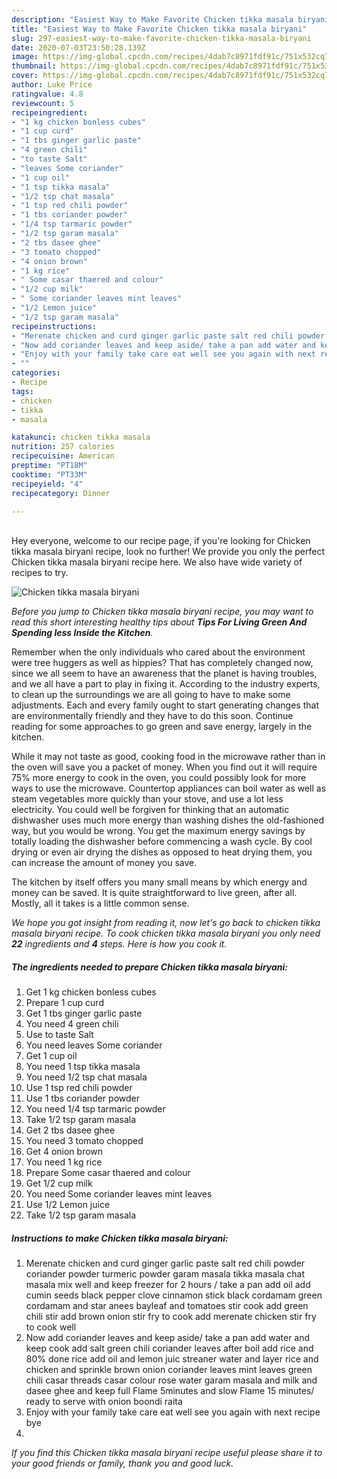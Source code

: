 ```yaml
---
description: "Easiest Way to Make Favorite Chicken tikka masala biryani"
title: "Easiest Way to Make Favorite Chicken tikka masala biryani"
slug: 297-easiest-way-to-make-favorite-chicken-tikka-masala-biryani
date: 2020-07-03T23:50:28.139Z
image: https://img-global.cpcdn.com/recipes/4dab7c8971fdf91c/751x532cq70/chicken-tikka-masala-biryani-recipe-main-photo.jpg
thumbnail: https://img-global.cpcdn.com/recipes/4dab7c8971fdf91c/751x532cq70/chicken-tikka-masala-biryani-recipe-main-photo.jpg
cover: https://img-global.cpcdn.com/recipes/4dab7c8971fdf91c/751x532cq70/chicken-tikka-masala-biryani-recipe-main-photo.jpg
author: Luke Price
ratingvalue: 4.8
reviewcount: 5
recipeingredient:
- "1 kg chicken bonless cubes"
- "1 cup curd"
- "1 tbs ginger garlic paste"
- "4 green chili"
- "to taste Salt"
- "leaves Some coriander"
- "1 cup oil"
- "1 tsp tikka masala"
- "1/2 tsp chat masala"
- "1 tsp red chili powder"
- "1 tbs coriander powder"
- "1/4 tsp tarmaric powder"
- "1/2 tsp garam masala"
- "2 tbs dasee ghee"
- "3 tomato chopped"
- "4 onion brown"
- "1 kg rice"
- " Some casar thaered and colour"
- "1/2 cup milk"
- " Some coriander leaves mint leaves"
- "1/2 Lemon juice"
- "1/2 tsp garam masala"
recipeinstructions:
- "Merenate chicken and curd ginger garlic paste salt red chili powder coriander powder turmeric powder garam masala tikka masala chat masala mix well and keep freezer for 2 hours / take a pan add oil add cumin seeds black pepper clove cinnamon stick black cordamam green cordamam and star anees bayleaf and tomatoes stir cook add green chili stir add brown onion stir fry to cook add merenate chicken stir fry to cook well"
- "Now add coriander leaves and keep aside/ take a pan add water and keep cook add salt green chili coriander leaves after boil add rice and 80% done rice add oil and lemon juic streaner water and layer rice and chicken and sprinkle brown onion coriander leaves mint leaves green chili casar threads casar colour rose water garam masala and milk and dasee ghee and keep full Flame 5minutes and slow Flame 15 minutes/ ready to serve with onion boondi raita"
- "Enjoy with your family take care eat well see you again with next recipe bye"
- ""
categories:
- Recipe
tags:
- chicken
- tikka
- masala

katakunci: chicken tikka masala 
nutrition: 257 calories
recipecuisine: American
preptime: "PT18M"
cooktime: "PT33M"
recipeyield: "4"
recipecategory: Dinner

---
```

<br>
Hey everyone, welcome to our recipe page, if you're looking for Chicken tikka masala biryani recipe, look no further! We provide you only the perfect Chicken tikka masala biryani recipe here. We also have wide variety of recipes to try.
<br>


![Chicken tikka masala biryani](https://img-global.cpcdn.com/recipes/4dab7c8971fdf91c/751x532cq70/chicken-tikka-masala-biryani-recipe-main-photo.jpg)

<i>Before you jump to Chicken tikka masala biryani recipe, you may want to read this short interesting healthy tips about 
<strong>Tips For Living Green And Spending less Inside the Kitchen</strong>.</i>
</br>

Remember when the only individuals who cared about the environment were tree huggers as well as hippies? That has completely changed now, since we all seem to have an awareness that the planet is having troubles, and we all have a part to play in fixing it. According to the industry experts, to clean up the surroundings we are all going to have to make some adjustments. Each and every family ought to start generating changes that are environmentally friendly and they have to do this soon. Continue reading for some approaches to go green and save energy, largely in the kitchen.

While it may not taste as good, cooking food in the microwave rather than in the oven will save you a packet of money. When you find out it will require 75% more energy to cook in the oven, you could possibly look for more ways to use the microwave. Countertop appliances can boil water as well as steam vegetables more quickly than your stove, and use a lot less electricity. You could well be forgiven for thinking that an automatic dishwasher uses much more energy than washing dishes the old-fashioned way, but you would be wrong. You get the maximum energy savings by totally loading the dishwasher before commencing a wash cycle. By cool drying or even air drying the dishes as opposed to heat drying them, you can increase the amount of money you save.

The kitchen by itself offers you many small means by which energy and money can be saved. It is quite straightforward to live green, after all. Mostly, all it takes is a little common sense.


<i>We hope you got insight from reading it, now let's go back to chicken tikka masala biryani recipe. To cook chicken tikka masala biryani you only need <strong>22</strong> ingredients and <strong>4</strong> steps. Here is how you cook it.
</i>

##### The ingredients needed to prepare Chicken tikka masala biryani:

1. Get 1 kg chicken bonless cubes
1. Prepare 1 cup curd
1. Get 1 tbs ginger garlic paste
1. You need 4 green chili
1. Use to taste Salt
1. You need leaves Some coriander
1. Get 1 cup oil
1. You need 1 tsp tikka masala
1. You need 1/2 tsp chat masala
1. Use 1 tsp red chili powder
1. Use 1 tbs coriander powder
1. You need 1/4 tsp tarmaric powder
1. Take 1/2 tsp garam masala
1. Get 2 tbs dasee ghee
1. You need 3 tomato chopped
1. Get 4 onion brown
1. You need 1 kg rice
1. Prepare  Some casar thaered and colour
1. Get 1/2 cup milk
1. You need  Some coriander leaves mint leaves
1. Use 1/2 Lemon juice
1. Take 1/2 tsp garam masala


##### Instructions to make Chicken tikka masala biryani:

1. Merenate chicken and curd ginger garlic paste salt red chili powder coriander powder turmeric powder garam masala tikka masala chat masala mix well and keep freezer for 2 hours / take a pan add oil add cumin seeds black pepper clove cinnamon stick black cordamam green cordamam and star anees bayleaf and tomatoes stir cook add green chili stir add brown onion stir fry to cook add merenate chicken stir fry to cook well
1. Now add coriander leaves and keep aside/ take a pan add water and keep cook add salt green chili coriander leaves after boil add rice and 80% done rice add oil and lemon juic streaner water and layer rice and chicken and sprinkle brown onion coriander leaves mint leaves green chili casar threads casar colour rose water garam masala and milk and dasee ghee and keep full Flame 5minutes and slow Flame 15 minutes/ ready to serve with onion boondi raita
1. Enjoy with your family take care eat well see you again with next recipe bye
1. 


<i>If you find this Chicken tikka masala biryani recipe useful please share it to your good friends or family, thank you and good luck.</i>

